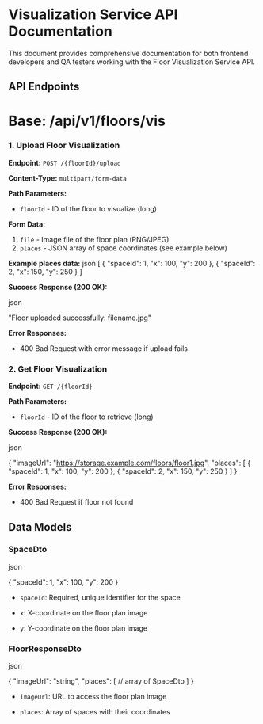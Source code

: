 # Visualization Service API Documentation

This document provides comprehensive documentation for both frontend developers and QA testers working with the Floor Visualization Service API.


## API Endpoints
# Base: /api/v1/floors/vis

### 1. Upload Floor Visualization
**Endpoint:** `POST /{floorId}/upload`

**Content-Type:** `multipart/form-data`

**Path Parameters:**
- `floorId` - ID of the floor to visualize (long)

**Form Data:**
1. `file` - Image file of the floor plan (PNG/JPEG)
2. `places` - JSON array of space coordinates (see example below)

**Example places data:**
json
[
  {
    "spaceId": 1,
    "x": 100,
    "y": 200
  },
  {
    "spaceId": 2,
    "x": 150,
    "y": 250
  }
]

**Success Response (200 OK):**

json

"Floor uploaded successfully: filename.jpg"

**Error Responses:**

- 400 Bad Request with error message if upload fails
    

### 2. Get Floor Visualization

**Endpoint:** `GET /{floorId}`

**Path Parameters:**

- `floorId` - ID of the floor to retrieve (long)
    

**Success Response (200 OK):**

json

{
  "imageUrl": "https://storage.example.com/floors/floor1.jpg",
  "places": [
    {
      "spaceId": 1,
      "x": 100,
      "y": 200
    },
    {
      "spaceId": 2,
      "x": 150,
      "y": 250
    }
  ]
}

**Error Responses:**

- 400 Bad Request if floor not found
    

## Data Models

### SpaceDto

json

{
  "spaceId": 1,
  "x": 100,
  "y": 200
}

- `spaceId`: Required, unique identifier for the space
    
- `x`: X-coordinate on the floor plan image
    
- `y`: Y-coordinate on the floor plan image
    

### FloorResponseDto

json

{
  "imageUrl": "string",
  "places": [
    // array of SpaceDto
  ]
}

- `imageUrl`: URL to access the floor plan image
    
- `places`: Array of spaces with their coordinates